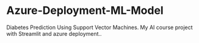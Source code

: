 # Azure-Deployment-ML-Model
Diabetes Prediction Using Support Vector Machines. My AI course project with Streamlit and azure deployment..
